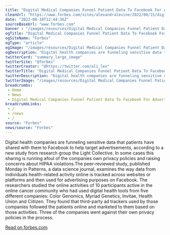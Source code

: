 ```yaml
--- 
title: "Digital Medical Companies Funnel Patient Data To Facebook For Advertising"
cleanUrl: "https://www.forbes.com/sites/alexandralevine/2022/08/15/digital-medical-companies-funnel-patient-data-to-facebook-for-advertising/?sh=1f964b04848b"
date: "2022-08-18T12:44:36Z"
sourceBaseUrl: "www.forbes.com"
banner : "/images/resources/Digital Medical Companies Funnel Patient Data To Facebook For Advertising.jpg"
ogTitle: "Digital Medical Companies Funnel Patient Data To Facebook For Advertising"
ogSiteName: "Forbes"
ogType: "article"
ogImage: "/images/resources/Digital Medical Companies Funnel Patient Data To Facebook For Advertising.jpg"
ogDescription: "Digital health companies are funneling sensitive data that patients have shared with them to Facebook to help target advertisements, according to a new study."
twitterCard: "summary_large_image"
twitterSite: "@forbes"
twitterCreator: "@https://twitter.com/ali_lev"
twitterTitle: "Digital Medical Companies Funnel Patient Data To Facebook For Advertising"
twitterDescription: "Digital health companies are funneling sensitive data that patients have shared with them to Facebook to help target advertisements, according to a new study."
twitterImage: "/images/resources/Digital Medical Companies Funnel Patient Data To Facebook For Advertising.jpg"
breadcrumbs:
 - Home
 - News
 - Digital Medical Companies Funnel Patient Data To Facebook For Advertising
breadcrumbLinks:
 - / 
 - /news
 - / 
source: "Forbes"
news/source: "Forbes"
---
```

Digital health companies are funneling sensitive data that patients have shared with them to Facebook to help target advertisements, according to a new study from research group the Light Collective. In some cases this sharing is running afoul of the companies own privacy policies and raising concerns about HIPAA violations.The peer-reviewed study, published Monday in Patterns, a data science journal, examines the way data from individuals health-related activity online is tracked across websites or platforms and then used for advertising purposes on Facebook. The researchers studied the online activities of 10 participants active in the online cancer community who had used digital health tools from five different companies: Color Genomics, Myriad Genetics, Invitae, Health Union and Ciitizen. They found that third-party ad trackers used by those companies followed the patients online and marketed to them based on those activities. Three of the companies went against their own privacy policies in the process.  
  
[Read on forbes.com](https://www.forbes.com/sites/alexandralevine/2022/08/15/digital-medical-companies-funnel-patient-data-to-facebook-for-advertising/?sh=1f964b04848b)
